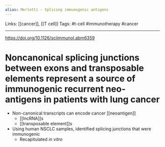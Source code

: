 ```yaml
---
alias: Merlotti - Splicing immunogenic antigens
---
```


Links: [[cancer]], [[T cell]]
Tags: #t-cell #immunotherapy #cancer

---

https://doi.org/10.1126/sciimmunol.abm6359

# Noncanonical splicing junctions between exons and transposable elements represent a source of immunogenic recurrent neo-antigens in patients with lung cancer

- Non-canonical transcripts can encode cancer [[neoantigen]]
	- [[lncRNA]]s
	- [[transposable element]]s
- Using human NSCLC samples, identified splicing junctions that were immunogenic
	- Recapitulated *in vitro*